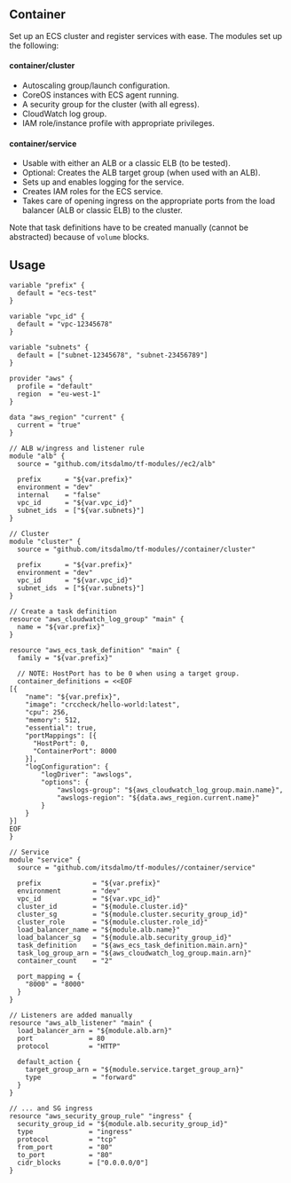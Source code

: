 ## Container

Set up an ECS cluster and register services with ease. The modules set up the following:

#### container/cluster

- Autoscaling group/launch configuration.
- CoreOS instances with ECS agent running.
- A security group for the cluster (with all egress).
- CloudWatch log group.
- IAM role/instance profile with appropriate privileges.

#### container/service

- Usable with either an ALB or a classic ELB (to be tested).
- Optional: Creates the ALB target group (when used with an ALB).
- Sets up and enables logging for the service.
- Creates IAM roles for the ECS service.
- Takes care of opening ingress on the appropriate ports from the load balancer (ALB or classic ELB) to the cluster.

Note that task definitions have to be created manually (cannot be abstracted) because of `volume` blocks.

## Usage

```hcl
variable "prefix" {
  default = "ecs-test"
}

variable "vpc_id" {
  default = "vpc-12345678"
}

variable "subnets" {
  default = ["subnet-12345678", "subnet-23456789"]
}

provider "aws" {
  profile = "default"
  region  = "eu-west-1"
}

data "aws_region" "current" {
  current = "true"
}

// ALB w/ingress and listener rule
module "alb" {
  source = "github.com/itsdalmo/tf-modules//ec2/alb"

  prefix      = "${var.prefix}"
  environment = "dev"
  internal    = "false"
  vpc_id      = "${var.vpc_id}"
  subnet_ids  = ["${var.subnets}"]
}

// Cluster
module "cluster" {
  source = "github.com/itsdalmo/tf-modules//container/cluster"

  prefix      = "${var.prefix}"
  environment = "dev"
  vpc_id      = "${var.vpc_id}"
  subnet_ids  = ["${var.subnets}"]
}

// Create a task definition
resource "aws_cloudwatch_log_group" "main" {
  name = "${var.prefix}"
}

resource "aws_ecs_task_definition" "main" {
  family = "${var.prefix}"

  // NOTE: HostPort has to be 0 when using a target group.
  container_definitions = <<EOF
[{
    "name": "${var.prefix}",
    "image": "crccheck/hello-world:latest",
    "cpu": 256,
    "memory": 512,
    "essential": true,
    "portMappings": [{
      "HostPort": 0,
      "ContainerPort": 8000
    }],
    "logConfiguration": {
        "logDriver": "awslogs",
        "options": {
            "awslogs-group": "${aws_cloudwatch_log_group.main.name}",
            "awslogs-region": "${data.aws_region.current.name}"
        }
    }
}]
EOF
}

// Service
module "service" {
  source = "github.com/itsdalmo/tf-modules//container/service"

  prefix             = "${var.prefix}"
  environment        = "dev"
  vpc_id             = "${var.vpc_id}"
  cluster_id         = "${module.cluster.id}"
  cluster_sg         = "${module.cluster.security_group_id}"
  cluster_role       = "${module.cluster.role_id}"
  load_balancer_name = "${module.alb.name}"
  load_balancer_sg   = "${module.alb.security_group_id}"
  task_definition    = "${aws_ecs_task_definition.main.arn}"
  task_log_group_arn = "${aws_cloudwatch_log_group.main.arn}"
  container_count    = "2"

  port_mapping = {
    "8000" = "8000"
  }
}

// Listeners are added manually
resource "aws_alb_listener" "main" {
  load_balancer_arn = "${module.alb.arn}"
  port              = 80
  protocol          = "HTTP"

  default_action {
    target_group_arn = "${module.service.target_group_arn}"
    type             = "forward"
  }
}

// ... and SG ingress
resource "aws_security_group_rule" "ingress" {
  security_group_id = "${module.alb.security_group_id}"
  type              = "ingress"
  protocol          = "tcp"
  from_port         = "80"
  to_port           = "80"
  cidr_blocks       = ["0.0.0.0/0"]
}
```

